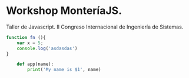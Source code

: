 # Workshop MonteríaJS.
Taller de Javascript. II Congreso Internacional de Ingeniería de Sistemas.
<!-- Comentarios -->
```javascript
function fn (){
    var x = 5;
	console.log('asdasdas')
}
```

```python
    def app(name):
        print('My name is $1', name)
```